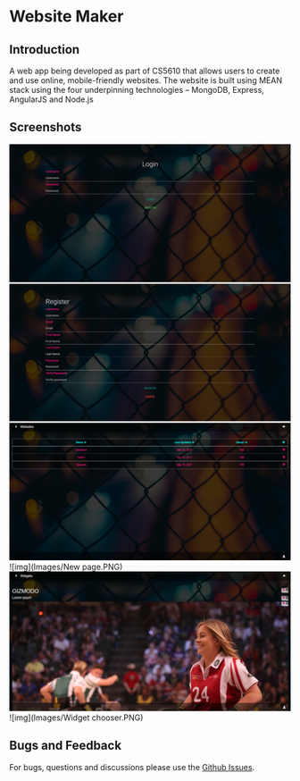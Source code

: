 # Website Maker
## Introduction
A web app being developed as part of CS5610 that allows users to create and use online, mobile-friendly websites. The website is built using MEAN stack using the four underpinning technologies – MongoDB, Express, AngularJS and Node.js

## Screenshots
![img](Images/Login.PNG)
![img](Images/Register.PNG)
![img](Images/Websites.PNG)
![img](Images/New page.PNG)
![img](Images/Widgets.PNG)
![img](Images/Widget chooser.PNG)
## Bugs and Feedback
For bugs, questions and discussions please use the [Github Issues](https://github.com/aksh4y/sadarangani-akshay-webdev/issues).
